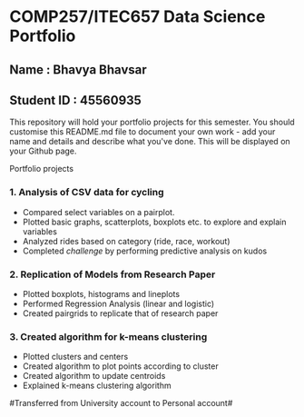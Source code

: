 COMP257/ITEC657 Data Science Portfolio 
===
## Name : Bhavya Bhavsar
## Student ID : 45560935


This repository will hold your portfolio projects for this semester. You should customise this README.md file
to document your own work - add your name and details and describe what you've done.  This will be displayed
on your Github page.

Portfolio projects

### 1. Analysis of CSV data for cycling 
   * Compared select variables on a pairplot.
   * Plotted basic graphs, scatterplots, boxplots etc. to explore and explain variables
   * Analyzed rides based on category (ride, race, workout)
   * Completed *challenge* by performing predictive analysis on kudos
   
   
### 2. Replication of Models from Research Paper
   * Plotted boxplots, histograms and lineplots
   * Performed Regression Analysis (linear and logistic)
   * Created pairgrids to replicate that of research paper


### 3. Created algorithm for k-means clustering
   * Plotted clusters and centers
   * Created algorithm to plot points according to cluster
   * Created algorithm to update centroids
   * Explained k-means clustering algorithm
   


#Transferred from University account to Personal account#
